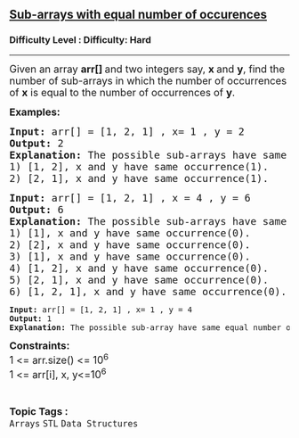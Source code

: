 <h2><a href="https://www.geeksforgeeks.org/problems/sub-arrays-with-equal-number-of-occurences3901/1?page=1&difficulty=Hard&status=attempted&sortBy=accuracy">Sub-arrays with equal number of occurences</a></h2><h3>Difficulty Level : Difficulty: Hard</h3><hr><div class="problems_problem_content__Xm_eO"><p><span style="font-size: 18px;">Given an array <strong>arr[] </strong>and two integers say, <strong>x&nbsp;</strong>and <strong>y</strong>, find the number of sub-arrays in which the number of occurrences of <strong>x</strong> is equal to the number of occurrences of <strong>y</strong>.</span></p>
<p><span style="font-size: 18px;"><strong>Examples:</strong></span></p>
<pre><span style="font-size: 18px;"><strong>Input: </strong>arr[] = [1, 2, 1] , x= 1 , y = 2
<strong>Output:</strong> 2
<strong>Explanation: </strong>The possible sub-arrays have same equal number of occurrences of x and y are:
1) [1, 2], x and y have same occurrence(1).
2) [2, 1], x and y have same occurrence(1).<br></span></pre>
<pre><span style="font-size: 18px;"><strong>Input: </strong>arr[] = [1, 2, 1] , x = 4 , y = 6
<strong>Output:</strong> 6
<strong>Explanation: </strong>The possible sub-arrays have same equal number of occurrences of x and y are:
1) [1], x and y have same occurrence(0).
2) [2], x and y have same occurrence(0).
3) [1], x and y have same occurrence(0).
4) [1, 2], x and y have same occurrence(0).
5) [2, 1], x and y have same occurrence(0).
6) [1, 2, 1], x and y have same occurrence(0).<br></span></pre>
<pre><strong>Input: </strong>arr[] = [1, 2, 1] , x= 1 , y = 4
<strong>Output:</strong> 1
<strong>Explanation: </strong>The possible sub-array have same equal number of occurrences of x and y is: [2], x and y have same occurrence(0)</pre>
<p><span style="font-size: 18px;"><strong>Constraints:&nbsp;</strong><br>1 &lt;= arr.size() &lt;= 10<sup>6</sup><br>1 &lt;= arr[i], x, y&lt;=10<sup>6</sup></span></p></div><br><p><span style=font-size:18px><strong>Topic Tags : </strong><br><code>Arrays</code>&nbsp;<code>STL</code>&nbsp;<code>Data Structures</code>&nbsp;